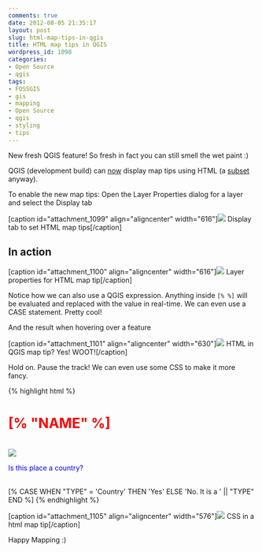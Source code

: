 ```yaml
---
comments: true
date: 2012-08-05 21:35:17
layout: post
slug: html-map-tips-in-qgis
title: HTML map tips in QGIS
wordpress_id: 1098
categories:
- Open Source
- qgis
tags:
- FOSSGIS
- gis
- mapping
- Open Source
- qgis
- styling
- tips
---
```


New fresh QGIS feature! So fresh in fact you can still smell the wet paint :)

QGIS (development build) can [now](https://github.com/qgis/Quantum-GIS/commit/8aa160bcb3548a881248c7d46d92c4f2e12ffc02) display map tips using HTML (a [subset](http://doc.qt.nokia.com/4.7-snapshot/richtext-html-subset.html) anyway).

To enable the new map tips: Open the Layer Properties dialog for a layer and select the Display tab

[caption id="attachment_1099" align="aligncenter" width="616"][![](http://woostuff.files.wordpress.com/2012/08/html.png)](http://woostuff.files.wordpress.com/2012/08/html.png) Display tab to set HTML map tips[/caption]


## In action


[caption id="attachment_1100" align="aligncenter" width="616"][![](http://woostuff.files.wordpress.com/2012/08/html-inaction.png)](http://woostuff.files.wordpress.com/2012/08/html-inaction.png) Layer properties for HTML map tip[/caption]

Notice how we can also use a QGIS expression. Anything inside `[% %]` will be evaluated and replaced with the value in real-time. We can even use a CASE statement. Pretty cool!

And the result when hovering over a feature

[caption id="attachment_1101" align="aligncenter" width="630"][![](http://woostuff.files.wordpress.com/2012/08/html-inaction2.png)](http://woostuff.files.wordpress.com/2012/08/html-inaction2.png) HTML in QGIS map tip? Yes! WOOT![/caption]

Hold on. Pause the track! We can even use some CSS to make it more fancy.

{% highlight html %}
<style>
h1 {color:red;}
p.question {color:blue;}
</style>
<h1> [% "NAME" %] </h1>
<br>
<img src="[% "image" %]" />
<br>
<p class="question">Is this place a country?</p>
<br>
[% CASE WHEN "TYPE" = 'Country' THEN 'Yes' ELSE 'No. It is a ' || "TYPE" END %]
{% endhighlight %}

[caption id="attachment_1105" align="aligncenter" width="576"][![](http://woostuff.files.wordpress.com/2012/08/css.png)](http://woostuff.files.wordpress.com/2012/08/css.png) CSS in a html map tip[/caption]

Happy Mapping :)
